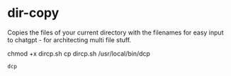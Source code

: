 # dir-copy

Copies the files of your current directory with the filenames for easy input to chatgpt - for architecting multi file stuff.

chmod +x dircp.sh
cp dircp.sh /usr/local/bin/dcp

`dcp`


